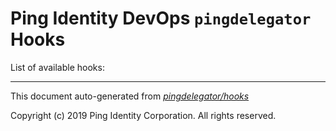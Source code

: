 
# Ping Identity DevOps `pingdelegator` Hooks
List of available hooks:

---
This document auto-generated from _[pingdelegator/hooks](https://github.com/pingidentity/pingidentity-docker-builds/blob/master/pingdelegator/hooks)_

Copyright (c)  2019 Ping Identity Corporation. All rights reserved.
